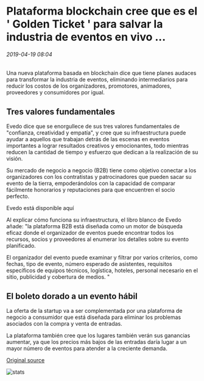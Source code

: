 # Plataforma blockchain cree que es el ' Golden Ticket ' para salvar la industria de eventos en vivo ...

###### 2019-04-19 08:04

Una nueva plataforma basada en blockchain dice que tiene planes audaces para transformar la industria de eventos, eliminando intermediarios para reducir los costos de los organizadores, promotores, animadores, proveedores y consumidores por igual.

## Tres valores fundamentales

Evedo dice que se enorgullece de sus tres valores fundamentales de "confianza, creatividad y empatía", y cree que su infraestructura puede ayudar a aquellos que trabajan detrás de las escenas en eventos importantes a lograr resultados creativos y emocionantes, todo mientras reducen la cantidad de tiempo y esfuerzo que dedican a la realización de su visión.

Su mercado de negocio a negocio (B2B) tiene como objetivo conectar a los organizadores con los contratistas y patrocinadores que pueden sacar su evento de la tierra, empoderándolos con la capacidad de comparar fácilmente honorarios y reputaciones para que encuentren el socio perfecto.

Evedo está disponible aquí

Al explicar cómo funciona su infraestructura, el libro blanco de Evedo añade: "la plataforma B2B está diseñada como un motor de búsqueda eficaz donde el organizador de eventos puede encontrar todos los recursos, socios y proveedores al enumerar los detalles sobre su evento planificado.

El organizador del evento puede examinar y filtrar por varios criterios, como fechas, tipo de evento, número esperado de asistentes, requisitos específicos de equipos técnicos, logística, hoteles, personal necesario en el sitio, publicidad y cobertura de medios. "

## El boleto dorado a un evento hábil

La oferta de la startup va a ser complementada por una plataforma de negocio a consumidor que está diseñada para eliminar los problemas asociados con la compra y venta de entradas.

La plataforma también cree que los lugares también verán sus ganancias aumentar, ya que los precios más bajos de las entradas daría lugar a un mayor número de eventos para atender a la creciente demanda.

[Original source](https://cointelegraph.com/news/blockchain-platform-believes-it-is-the-golden-ticket-for-saving-the-live-events-industry)

![stats](https://c.statcounter.com/11760860/0/a89fa40b/1/ "stats")